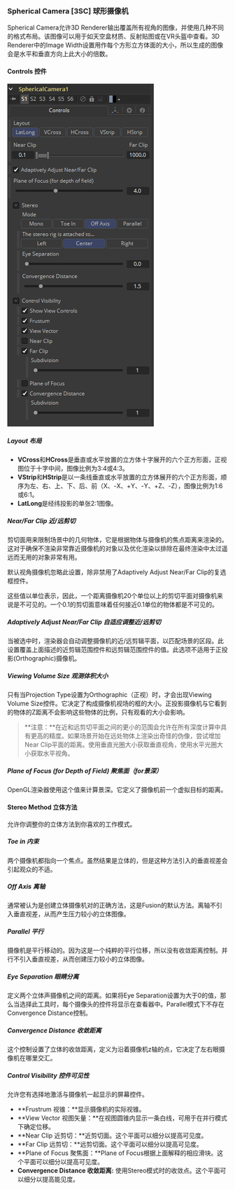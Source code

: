 ### Spherical Camera [3SC] 球形摄像机

Spherical Camera允许3D Renderer输出覆盖所有视角的图像，并使用几种不同的格式布局。该图像可以用于如天空盒材质、反射贴图或在VR头盔中查看。3D Renderer中的Image Width设置用作每个方形立方体面的大小，所以生成的图像会是水平和垂直方向上此大小的倍数。

#### Controls 控件

![3SC_Controls](images/3SC_Controls.png)

##### Layout 布局

- **VCross**和**HCross**是垂直或水平放置的立方体十字展开的六个正方形面，正视图位于十字中间，图像比例为3:4或4:3。
- **VStrip**和**HStrip**是以一条线垂直或水平放置的立方体展开的六个正方形面，顺序为左、右、上、下、后、前（X、-X、+Y、-Y、+Z、-Z），图像比例为1:6或6:1。
- **LatLong**是经纬投影的单张2:1图像。

##### Near/Far Clip 近/远剪切

剪切面用来限制场景中的几何物体，它是根据物体与摄像机的焦点距离来渲染的。这对于确保不渲染非常靠近摄像机的对象以及优化渲染以排除在最终渲染中太过遥远而无用的对象非常有用。

默认视角摄像机忽略此设置，除非禁用了Adaptively Adjust Near/Far Clip的复选框控件。

这些值以单位表示，因此，一个距离摄像机20个单位以上的剪切平面对摄像机来说是不可见的。一个0.1的剪切面意味着任何接近0.1单位的物体都是不可见的。

##### Adaptively Adjust Near/Far Clip 自适应调整近/远剪切

当被选中时，渲染器会自动调整摄像机的近/远剪辑平面，以匹配场景的区段。此设置覆盖上面描述的近剪辑范围控件和远剪辑范围控件的值。此选项不适用于正投影(Orthographic)摄像机。

##### Viewing Volume Size 观测体积大小

只有当Projection Type设置为Orthographic（正视）时，才会出现Viewing Volume Size控件。它决定了构成摄像机视场的框的大小。正投影摄像机与它看到的物体的Z距离不会影响这些物体的比例，只有观看的大小会影响。

> **注意：**在近和远剪切平面之间的更小的范围会允许在所有深度计算中具有更高的精度。如果场景开始在远处物体上渲染出奇怪的伪像，尝试增加Near Clip平面的距离。使用垂直光圈大小获取垂直视角，使用水平光圈大小获取水平视角。

##### Plane of Focus (for Depth of Field) 聚焦面（for景深）

OpenGL渲染器使用这个值来计算景深。它定义了摄像机前一个虚拟目标的距离。

#### Stereo Method 立体方法

允许你调整你的立体方法到你喜欢的工作模式。

##### Toe in 内束

两个摄像机都指向一个焦点。虽然结果是立体的，但是这种方法引入的垂直视差会引起观众的不适。

##### Off Axis 离轴

通常被认为是创建立体摄像机对的正确方法，这是Fusion的默认方法。离轴不引入垂直视差，从而产生压力较小的立体图像。

##### Parallel 平行

摄像机是平行移动的。因为这是一个纯粹的平行位移，所以没有收敛距离控制。并行不引入垂直视差，从而创建压力较小的立体图像。

##### Eye Separation 眼睛分离

定义两个立体声摄像机之间的距离。如果将Eye Separation设置为大于0的值，那么当选择此工具时，每个摄像头的控件将显示在查看器中。Parallel模式下不存在Convergence Distance控制。

##### Convergence Distance 收敛距离

这个控制设置了立体的收敛距离，定义为沿着摄像机z轴的点，它决定了左右眼摄像机在哪里交汇。

##### Control Visibility 控件可见性

允许您有选择地激活与摄像机一起显示的屏幕控件。

- **Frustrum 视锥：**显示摄像机的实际视锥。
- **View Vector 视图矢量：**在视图圆锥内显示一条白线，可用于在并行模式下确定位移。
- **Near Clip 近剪切：**近剪切面。这个平面可以细分以提高可见度。
- **Far Clip 远剪切：**远剪切面。这个平面可以细分以提高可见度。
- **Plane of Focus 聚焦面：**Plane of Focus根据上面解释的相应滑块。这个平面可以细分以提高可见度。
- **Convergence Distance 收敛距离:** 使用Stereo模式时的收敛点。这个平面可以细分以提高能见度。
